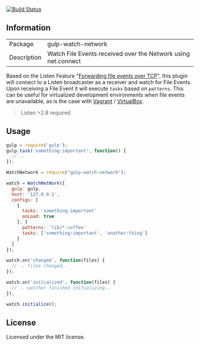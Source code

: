 [![Build Status](https://travis-ci.org/efacilitation/gulp-watch-network.svg?branch=master)](https://travis-ci.org/efacilitation/gulp-watch-network)

## Information

<table>
<tr>
<td>Package</td><td>gulp-watch-network</td>
</tr>
<tr>
<td>Description</td>
<td>Watch File Events received over the Network using net.connect</td>
</tr>
</table>

Based on the Listen Feature "[Forwarding file events over TCP](https://github.com/guard/listen#forwarding-file-events-over-tcp)", this plugin will connect to a Listen broadcaster as a receiver and watch for File Events. Upon receiving a File Event it will execute `tasks` based on `patterns`. This can be useful for virtualized development environments when file events are unavailable, as is the case with [Vagrant](https://github.com/mitchellh/vagrant) / [VirtualBox](https://www.virtualbox.org).

> Listen >2.8 required

## Usage

```javascript
gulp = require('gulp');
gulp.task('something:important', function() {
  // ..
});

WatchNetwork = require("gulp-watch-network");

watch = WatchNetWork({
  gulp: gulp,
  host: '127.0.0.1',
  configs: [
    {
      tasks: 'something:important'
      onLoad: true
    }, {
      patterns: 'lib/*.coffee'
      tasks: ['something:important', 'another:thing']
    }
  ]
});

watch.on('changed', function(files) {
  // .. files changed..
});

watch.on('initialized', function(files) {
  // .. watcher finished initializing..
});

watch.initialize();

```


## License
Licensed under the MIT license.
